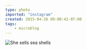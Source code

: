 ```yaml
---
type: photo
imported: "instagram"
created: 2015-04-26 09:00:42-07:00
tags:
    - microblog
---
```

![She sells sea shells](/media/images/photos/2015/04/50279dfa29e4db11c0b96e16c1e60b69.jpg)

